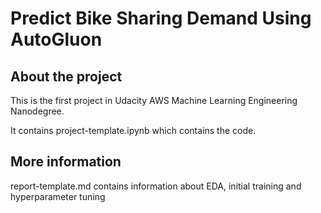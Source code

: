 # Predict Bike Sharing Demand Using AutoGluon
## About the project
This is the first project in Udacity AWS Machine Learning Engineering Nanodegree.

It contains project-template.ipynb which contains the code.

## More information
report-template.md contains information about EDA, initial training and hyperparameter tuning
